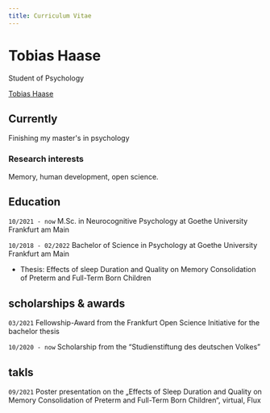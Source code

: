 ```yaml
---
title: Curriculum Vitae
---
```

# Tobias Haase
Student of Psychology

<div id="webaddress">
<a href="tobias.haase@gmail.com">Tobias Haase</a>
</div>


## Currently
Finishing my master's in psychology


### Research interests
Memory, human development, open science.


## Education

`10/2021 - now` M.Sc. in Neurocognitive Psychology at Goethe University Frankfurt am Main

`10/2018 - 02/2022` Bachelor of Science in Psychology at Goethe University Frankfurt am Main
- Thesis: Effects of sleep Duration and Quality on Memory Consolidation of Preterm and Full-Term Born Children

## scholarships & awards

`03/2021` Fellowship-Award from the Frankfurt Open Science Initiative for the bachelor thesis

`10/2020 - now` Scholarship from the “Studienstiftung des deutschen Volkes”

## takls

`09/2021` Poster presentation on the „Effects of Sleep Duration and Quality on Memory Consolidation of Preterm and Full-Term Born Children“, virtual, Flux


